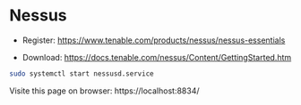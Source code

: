 # Nessus

- Register: https://www.tenable.com/products/nessus/nessus-essentials

- Download: https://docs.tenable.com/nessus/Content/GettingStarted.htm

```sh
sudo systemctl start nessusd.service
```

Visite this page on browser: https://localhost:8834/
